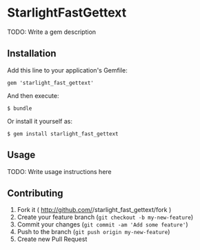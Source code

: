 # StarlightFastGettext

TODO: Write a gem description

## Installation

Add this line to your application's Gemfile:

    gem 'starlight_fast_gettext'

And then execute:

    $ bundle

Or install it yourself as:

    $ gem install starlight_fast_gettext

## Usage

TODO: Write usage instructions here

## Contributing

1. Fork it ( http://github.com/<my-github-username>/starlight_fast_gettext/fork )
2. Create your feature branch (`git checkout -b my-new-feature`)
3. Commit your changes (`git commit -am 'Add some feature'`)
4. Push to the branch (`git push origin my-new-feature`)
5. Create new Pull Request
